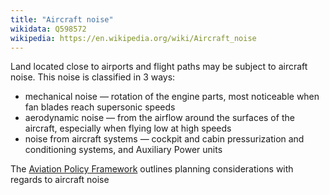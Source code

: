 ```yaml
---
title: "Aircraft noise"
wikidata: Q598572
wikipedia: https://en.wikipedia.org/wiki/Aircraft_noise
---
```


Land located close to airports and flight paths may be subject to aircraft noise. This noise is classified in 3 ways:

* mechanical noise — rotation of the engine parts, most noticeable when fan blades reach supersonic speeds
* aerodynamic noise — from the airflow around the surfaces of the aircraft, especially when flying low at high speeds
* noise from aircraft systems — cockpit and cabin pressurization and conditioning systems, and Auxiliary Power units

The [Aviation Policy Framework](https://assets.publishing.service.gov.uk/government/uploads/system/uploads/attachment_data/file/153776/aviation-policy-framework.pdf) outlines planning considerations with regards to aircraft noise
